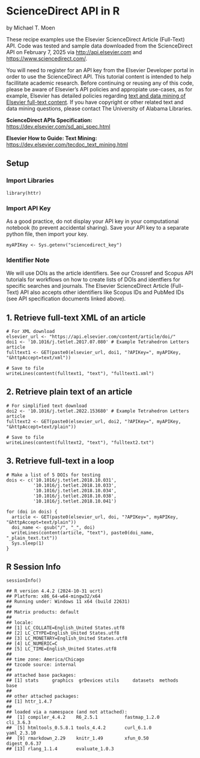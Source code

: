 # ScienceDirect API in R

by Michael T. Moen

These recipe examples use the Elsevier ScienceDirect Article (Full-Text) API. Code was tested and sample data downloaded from the ScienceDirect API on February 7, 2025 via http://api.elsevier.com and https://www.sciencedirect.com/. 

You will need to register for an API key from the Elsevier Developer portal in order to use the ScienceDirect API. This tutorial content is intended to help facillitate academic research. Before continuing or reusing any of this code, please be aware of Elsevier’s API policies and appropiate use-cases, as for example, Elsevier has detailed policies regarding [text and data mining of Elsevier full-text content](https://dev.elsevier.com/text_mining.html). If you have copyright or other related text and data mining questions, please contact The University of Alabama Libraries.

**ScienceDirect APIs Specification:** https://dev.elsevier.com/sd_api_spec.html

**Elsevier How to Guide: Text Mining:** https://dev.elsevier.com/tecdoc_text_mining.html

## Setup

### Import Libraries

```{r}
library(httr)
```

### Import API Key

As a good practice, do not display your API key in your computational notebook (to prevent accidental sharing). Save your API key to a separate python file, then import your key.

```{r}
myAPIKey <- Sys.getenv("sciencedirect_key")
```

### Identifier Note

We will use DOIs as the article identifiers. See our Crossref and Scopus API tutorials for workflows on how to create lists of DOIs and identfiers for specific searches and journals. The Elsevier ScienceDirect Article (Full-Text) API also accepts other identifiers like Scopus IDs and PubMed IDs (see API specification documents linked above).

## 1. Retrieve full-text XML of an article

```{r}
# For XML download
elsevier_url <- "https://api.elsevier.com/content/article/doi/"
doi1 <- '10.1016/j.tetlet.2017.07.080' # Example Tetrahedron Letters article
fulltext1 <- GET(paste0(elsevier_url, doi1, "?APIKey=", myAPIKey, "&httpAccept=text/xml"))

# Save to file
writeLines(content(fulltext1, "text"), "fulltext1.xml")
```

## 2. Retrieve plain text of an article

```{r}
# For simplified text download
doi2 <- '10.1016/j.tetlet.2022.153680' # Example Tetrahedron Letters article
fulltext2 <- GET(paste0(elsevier_url, doi2, "?APIKey=", myAPIKey, "&httpAccept=text/plain"))

# Save to file
writeLines(content(fulltext2, "text"), "fulltext2.txt")
```

## 3. Retrieve full-text in a loop

```{r}
# Make a list of 5 DOIs for testing
dois <- c('10.1016/j.tetlet.2018.10.031',
          '10.1016/j.tetlet.2018.10.033',
          '10.1016/j.tetlet.2018.10.034',
          '10.1016/j.tetlet.2018.10.038',
          '10.1016/j.tetlet.2018.10.041')
```

```{r}
for (doi in dois) {
  article <- GET(paste0(elsevier_url, doi, "?APIKey=", myAPIKey, "&httpAccept=text/plain"))
  doi_name <- gsub("/", "_", doi)
  writeLines(content(article, "text"), paste0(doi_name, "_plain_text.txt"))
  Sys.sleep(1)
}
```

## R Session Info

```{r}
sessionInfo()
```

```
## R version 4.4.2 (2024-10-31 ucrt)
## Platform: x86_64-w64-mingw32/x64
## Running under: Windows 11 x64 (build 22631)
## 
## Matrix products: default
## 
## locale:
## [1] LC_COLLATE=English_United States.utf8
## [2] LC_CTYPE=English_United States.utf8
## [3] LC_MONETARY=English_United States.utf8
## [4] LC_NUMERIC=C
## [5] LC_TIME=English_United States.utf8
## 
## time zone: America/Chicago
## tzcode source: internal
## 
## attached base packages:
## [1] stats     graphics  grDevices utils     datasets  methods   base     
## 
## other attached packages:
## [1] httr_1.4.7
## 
## loaded via a namespace (and not attached):
##  [1] compiler_4.4.2    R6_2.5.1          fastmap_1.2.0     cli_3.6.3
##  [5] htmltools_0.5.8.1 tools_4.4.2       curl_6.1.0        yaml_2.3.10
##  [9] rmarkdown_2.29    knitr_1.49        xfun_0.50         digest_0.6.37    
## [13] rlang_1.1.4       evaluate_1.0.3   
```
